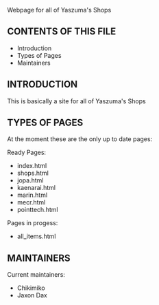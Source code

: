 Webpage for all of Yaszuma's Shops

CONTENTS OF THIS FILE
---------------------

 * Introduction
 * Types of Pages
 * Maintainers

INTRODUCTION
------------

This is basically a site for all of Yaszuma's Shops

TYPES OF PAGES
--------------

At the moment these are the only up to date pages:

Ready Pages:
 * index.html
 * shops.html
 * jopa.html
 * kaenarai.html
 * marin.html
 * mecr.html
 * pointtech.html


Pages in progess:
 * all_items.html

MAINTAINERS
-----------

Current maintainers:
 * Chikimiko
 * Jaxon Dax
